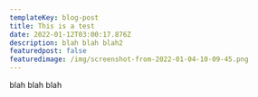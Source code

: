 ```yaml
---
templateKey: blog-post
title: This is a test
date: 2022-01-12T03:00:17.876Z
description: blah blah blah2
featuredpost: false
featuredimage: /img/screenshot-from-2022-01-04-10-09-45.png
---
```

blah blah blah